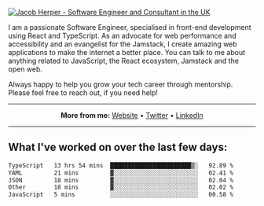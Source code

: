 [![Jacob Herper - Software Engineer and Consultant in the UK](https://res.cloudinary.com/jacobherper/image/upload/v1641506277/gh-image.png)](https://jacobherper.com/)

I am a passionate Software Engineer, specialised in front-end development using React and TypeScript. As an advocate for web performance and accessibility and an evangelist for the Jamstack, I create amazing web applications to make the internet a better place. You can talk to me about anything related to JavaScript, the React ecosystem, Jamstack and the open web.

Always happy to help you grow your tech career through mentorship. Please feel free to reach out, if you need help!

---

<p align="center">
  <strong>More from me:</strong> 
  <a href="https://jacobherper.com/">Website</a> •
  <a href="https://twitter.com/intent/follow?screen_name=jakeherp&tw_p=followbutton">Twitter</a> •
  <a href="https://www.linkedin.com/in/jacobherper/">LinkedIn</a>
</p>

---

## What I've worked on over the last few days:

<!--START_SECTION:waka-->

```txt
TypeScript   13 hrs 54 mins  ███████████████████████▒░   92.89 %
YAML         21 mins         ▓░░░░░░░░░░░░░░░░░░░░░░░░   02.41 %
JSON         18 mins         ▓░░░░░░░░░░░░░░░░░░░░░░░░   02.04 %
Other        18 mins         ▓░░░░░░░░░░░░░░░░░░░░░░░░   02.02 %
JavaScript   5 mins          ░░░░░░░░░░░░░░░░░░░░░░░░░   00.58 %
```

<!--END_SECTION:waka-->
